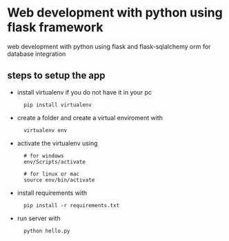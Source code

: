 # Web development with python using flask framework
web development with python using flask and flask-sqlalchemy orm for database integration



## steps to setup the app
* install virtualenv if you do not have it in your pc

        pip install virtualenv
* create a folder and create a virtual enviroment with

        virtualenv env

* activate the virtualenv using 

        # for windows
        env/Scripts/activate

        # for linux or mac
        source env/bin/activate

* install requirements with 

        pip install -r requirements.txt

* run server with 

        python hello.py
